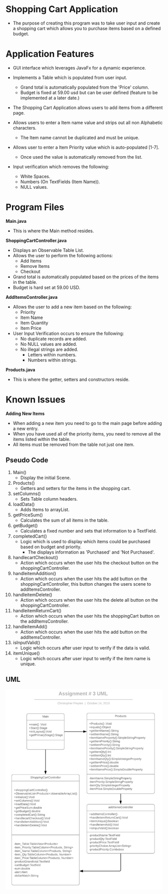 # Shopping Cart Application
- The purpose of creating this program was to take user input and create a shopping cart which allows you to purchase items based on a defined budget.

# Application Features

- GUI interface which leverages JavaFx for a dynamic experience.  
- Implements a Table which is populated from user input.
    - Grand total is automatically populated from the 'Price' column.
    - Budget is fixed at 59.00 usd but can be user defined (feature to be implemented at a later date.) 
    
- The Shopping Cart Application allows users to add items from a different page.
- Allows users to enter a Item name value and strips out all non Alphabetic characters.

    - The Item name cannot be duplicated and must be unique.
- Allows user to enter a Item Priority value which is auto-populated [1-7].
    - Once used the value is automatically removed from the list.
    
- Input verification which removes the following:
     - White Spaces.
     - Numbers (On TextFields (Item Name)).
     - NULL values.

# Program Files
  **Main.java**
   - This is where the Main method resides.
   
  **ShoppingCartController.java**
   
   - Displays an Observable Table List.
   - Allows the user to perform the following actions:
     - Add Items
     - Remove Items
     - Checkout 
   - Grand total is automatically populated based on the prices of the items in the table.
   - Budget is hard set at 59.00 USD.
     
  **AddItemsController.java**
   - Allows the user to add a new item based on the following:
      - Priority
      - Item Name
      - Item Quantity
      - Item Price
   - User Input Verification occurs to ensure the following:
      - No duplicate records are added.
      - No NULL values are added.
      - No illegal strings are added.
        - Letters within numbers.
        - Numbers within strings.
 
  **Products.java**
   - This is where the getter, setters and constructors reside.

# Known Issues
  **Adding New Items**
   - When adding a new item you need to go to the main page before adding a new entry.
   - When you have used all of the priority items, you need to remove all the items listed within the table.
   - All items must be removed from the table not just one item.
  
## Pseudo Code 

1. Main()
    - Display the initial Scene.
2. Products()
   - Getters and setters for the items in the shopping cart.
3. setColumns()
   - Sets Table column headers.
4. loadData()
   - Adds Items to arrayList.
5. getPriceSum()
   - Calculates the sum of all items in the table.
6. getBudget()
   - Calculates a fixed number and sets that information to a TextField.
7. completedCart()
   - Logic which is used to display which items could be purchased based on budget and priority.
     - The displays information as 'Purchased' and 'Not Purchased'.
8. handlecartCheckout()
   - Action which occurs when the user hits the checkout button on the shoppingCartController.
9. handleitemAddition()
   - Action which occurs when the user hits the add button on the shoppingCartController, this button changes the users scene to addItemsController.
10. handleitemDelete()
    - Action which occurs when the user hits the delete all button on the shoppingCartController.   
11. handleitemReturnCart()
    - Action which occurs when the user hits the shoppingCart button on the addItemsController.
12. handleitemAdd()
    - Action which occurs when the user hits the add button on the addItemsController.
13. isInputValid()
    - Logic which occurs after user input to verify if the data is valid.
14. itemUnique()
    - Logic which occurs after user input to verify if the item name is unique.
 

    
## UML
![UML](UML.png)